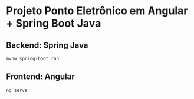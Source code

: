 # Projeto Ponto Eletrônico em Angular + Spring Boot Java

## Backend: Spring Java


```
mvnw spring-boot:run
```


## Frontend: Angular

```
ng serve
```